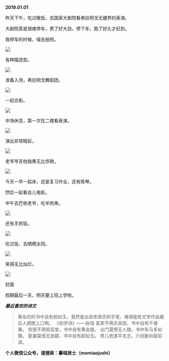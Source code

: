 
          
            
**2019.01.01**

昨天下午，吃过晚饭，去国家大剧院看弗拉明戈无疆界的表演。

大剧院真是很难停车，费了好大劲，停下车，跑了好久才赶到。

我停车的时候，喵去拍照。




![](img/51001-b596d86b8551d907.jpg)




各种摆造型。




![](img/51001-5864b85b1bc75e6c.jpg)




准备入场，弗拉明戈舞蹈团。




![](img/51001-f7847c75d3cd4928.jpg)




一起合影。




![](img/51001-ad2c4c9f8dce74fe.jpg)




中场休息，第一次在二楼看表演。




![](img/51001-a402590e19114fd0.jpg)




演出非常精彩。




![](img/51001-2c87778905dafe9a.jpg)




老爷爷吉他独奏无比惊艳。




![](img/51001-8ed50c0cad4a0188.jpg)




今天一早一起床，还是复习作业，还有练琴。

然后一起看会儿电影。

中午去巴依老爷，吃羊肉串。




![](img/51001-cfb639855527496b.jpg)




还有手抓饭。




![](img/51001-433e043cac692a53.jpg)




吃过饭，去晒晒太阳。




![](img/51001-fd27b9e4dabb4ebb.jpg)




笑得无比灿烂。




![](img/51001-679c0fc8665428db.jpg)

封面


假期最后一天，明天要上班上学啦。


***最近喜欢的诗文***
>著名的的书中自有颜如玉，竟然是出自宋真宗的手笔，难得能有文学作品被后人朗朗上口啊。
《劝学诗》——赵恒
富家不用买良田，书中自有千锺粟。
安居不用架高堂，书中自有黄金屋。
出门莫恨无人随，书中车马多如簇。
娶妻莫恨无良媒，书中自有颜如玉。
男儿若遂平生志，六经勤向窗前读。




**个人微信公众号，请搜索：摹喵居士（momiaojushi）**

          
        